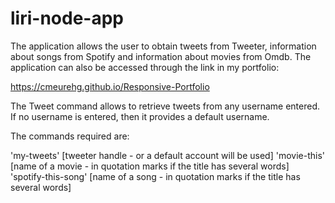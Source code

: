 # liri-node-app

The application allows the user to obtain tweets from Tweeter, information about songs from Spotify and information about
movies from Omdb.  The application can also be accessed through the link in my portfolio:

https://cmeurehg.github.io/Responsive-Portfolio

The Tweet command allows to retrieve tweets from any username entered.  If no username is entered, then it provides a default username.

The commands required are:

'my-tweets' [tweeter handle - or a default account will be used]
'movie-this' [name of a movie - in quotation marks if the title has several words]
'spotify-this-song' [name of a song - in quotation marks if the title has several words]

